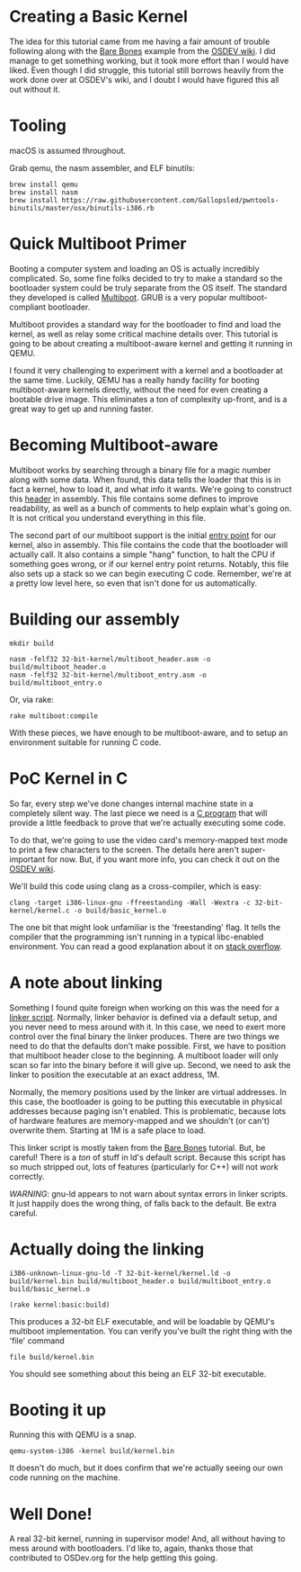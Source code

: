 # Creating a Basic Kernel

The idea for this tutorial came from me having a fair amount of trouble following along with the [Bare Bones](http://wiki.osdev.org/Bare_Bones) example from the [OSDEV wiki](http://wiki.osdev.org/Main_Page). I did manage to get something working, but it took more effort than I would have liked. Even though I did struggle, this tutorial still borrows heavily from the work done over at OSDEV's wiki, and I doubt I would have figured this all out without it.

# Tooling

macOS is assumed throughout.

Grab qemu, the nasm assembler, and ELF binutils:

    brew install qemu
    brew install nasm
    brew install https://raw.githubusercontent.com/Gallopsled/pwntools-binutils/master/osx/binutils-i386.rb

# Quick Multiboot Primer

Booting a computer system and loading an OS is actually incredibly complicated. So, some fine folks decided to try to make a standard so the bootloader system could be truly separate from the OS itself. The standard they developed is called [Multiboot](https://www.gnu.org/software/grub/manual/multiboot/multiboot.html). GRUB is a very popular multiboot-compliant bootloader.

Multiboot provides a standard way for the bootloader to find and load the kernel, as well as relay some critical machine details over. This tutorial is going to be about creating a multiboot-aware kernel and getting it running in QEMU.

I found it very challenging to experiment with a kernel and a bootloader at the same time. Luckily, QEMU has a really handy facility for booting multiboot-aware kernels directly, without the need for even creating a bootable drive image. This eliminates a ton of complexity up-front, and is a great way to get up and running faster.

# Becoming Multiboot-aware

Multiboot works by searching through a binary file for a magic number along with some data. When found, this data tells the loader that this is in fact a kernel, how to load it, and what info it wants. We're going to construct this [header](../bootloader/multiboot_header.asm) in assembly. This file contains some defines to improve readability, as well as a bunch of comments to help explain what's going on. It is not critical you understand everything in this file.

The second part of our multiboot support is the initial [entry point](../bootloader/multiboot_entry.asm) for our kernel, also in assembly. This file contains the code that the bootloader will actually call. It also contains a simple "hang" function, to halt the CPU if something goes wrong, or if our kernel entry point returns. Notably, this file also sets up a stack so we can begin executing C code. Remember, we're at a pretty low level here, so even that isn't done for us automatically.

# Building our assembly

    mkdir build

    nasm -felf32 32-bit-kernel/multiboot_header.asm -o build/multiboot_header.o
    nasm -felf32 32-bit-kernel/multiboot_entry.asm -o build/multiboot_entry.o

Or, via rake:

    rake multiboot:compile

With these pieces, we have enough to be multiboot-aware, and to setup an environment suitable for running C code.

# PoC Kernel in C

So far, every step we've done changes internal machine state in a completely silent way. The last piece we need is a [C program](../32-bit-kernel/kernel.c) that will provide a little feedback to prove that we're actually executing some code.

To do that, we're going to use the video card's memory-mapped text mode to print a few characters to the screen. The details here aren't super-important for now. But, if you want more info, you can check it out on the [OSDEV wiki](http://wiki.osdev.org/Text_UI).

We'll build this code using clang as a cross-compiler, which is easy:

    clang -target i386-linux-gnu -ffreestanding -Wall -Wextra -c 32-bit-kernel/kernel.c -o build/basic_kernel.o

The one bit that might look unfamiliar is the 'freestanding' flag. It tells the compiler that the programming isn't running in a typical libc-enabled environment. You can read a good explanation about it on [stack overflow](http://stackoverflow.com/questions/17692428/what-is-ffreestanding-option-in-gcc).

# A note about linking

Something I found quite foreign when working on this was the need for a [linker script](kernel.ld). Normally, linker behavior is defined via a default setup, and you never need to mess around with it. In this case, we need to exert more control over the final binary the linker produces. There are two things we need to do that the defaults don't make possible. First, we have to position that multiboot header close to the beginning. A multiboot loader will only scan so far into the binary before it will give up. Second, we need to ask the linker to position the executable at an exact address, 1M.

Normally, the memory positions used by the linker are virtual addresses. In this case, the bootloader is going to be putting this executable in physical addresses because paging isn't enabled. This is problematic, because lots of hardware features are memory-mapped and we shouldn't (or can't) overwrite them. Starting at 1M is a safe place to load.

This linker script is mostly taken from the [Bare Bones](http://wiki.osdev.org/Bare_Bones) tutorial. But, be careful! There is a *ton* of stuff in ld's default script. Because this script has so much stripped out, lots of features (particularly for C++) will not work correctly.

*WARNING*: gnu-ld appears to not warn about syntax errors in linker scripts. It just happily does the wrong thing, of falls back to the default. Be extra careful.

# Actually doing the linking

    i386-unknown-linux-gnu-ld -T 32-bit-kernel/kernel.ld -o build/kernel.bin build/multiboot_header.o build/multiboot_entry.o build/basic_kernel.o

    (rake kernel:basic:build)

This produces a 32-bit ELF executable, and will be loadable by QEMU's multiboot implementation. You can verify you've built the right thing with the 'file' command

    file build/kernel.bin

You should see something about this being an ELF 32-bit executable.

# Booting it up

Running this with QEMU is a snap.

    qemu-system-i386 -kernel build/kernel.bin

It doesn't do much, but it does confirm that we're actually seeing our own code running on the machine.

# Well Done!

A real 32-bit kernel, running in supervisor mode! And, all without having to mess around with bootloaders. I'd like to, again, thanks those that contributed to OSDev.org for the help getting this going.
